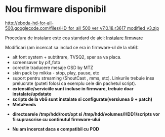 # Nou firmware disponibil #

http://eboda-hd-for-all-500.googlecode.com/files/HD_for_all_500_ver_v7.0.18.r3617_modified_v3.zip

Procedura de instalare este cea standard de aici: [Instalare firmware](fw_install.md)

Modificari (am incercat sa includ ce era in firmware-ul de la vb6):
  * alt font system + subtitrare, TVSQ2, sper sa va placa.
  * screensaver by pif\_foto
  * corectie traducere mesaje OSD by MTZ
  * skin pack by mikka - stop, play, pause, etc
  * suport pentru streaming (ShoutCast , mms, etc). Linkurile trebuie insa prelucrate (puteti folosi ca exemplu cele din pachetul script).
  * **extensiile/serviciile sunt incluse in firmware, trebuie doar instalate/updatate**
  * **scripts de la vb6 sunt instalate si configurate(versiunea 9 + patch)**
  * **MetaFeeds**

- **directoarele /tmp/hdd/root/opt si /tmp/hdd/volumes/HDD1/scripts vor fi suprascrise cu continutul firmware-ului**

- **Nu am incercat daca e compatibil cu POD**